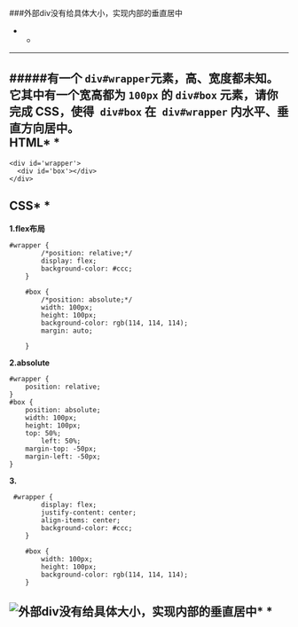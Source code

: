 ###外部div没有给具体大小，实现内部的垂直居中
* *
---

#####有一个 `div#wrapper`元素，高、宽度都未知。它其中有一个宽高都为 `100px` 的 `div#box` 元素，请你完成 CSS，使得` div#box` 在` div#wrapper` 内水平、垂直方向居中。
<br>
HTML* *
---
```
<div id='wrapper'>
  <div id='box'></div>
</div>
```

CSS* *
---
**1.flex布局** 
```
#wrapper {
        /*position: relative;*/
        display: flex;
        background-color: #ccc;
    }

    #box {
        /*position: absolute;*/
        width: 100px;
        height: 100px;
        background-color: rgb(114, 114, 114);
        margin: auto;

    }
```


**2.absolute**
```
#wrapper {
	position: relative;
}
#box {
	position: absolute;
	width: 100px;
	height: 100px;
	top: 50%;
        left: 50%;
	margin-top: -50px;
	margin-left: -50px;
}
```
**3.**
```
 #wrapper {
        display: flex;
        justify-content: center;
        align-items: center;
        background-color: #ccc;
    }

    #box {
        width: 100px;
        height: 100px;
        background-color: rgb(114, 114, 114);
    }
```
![外部div没有给具体大小，实现内部的垂直居中](https://i.imgur.com/cs3Q7t8.png)* *
---